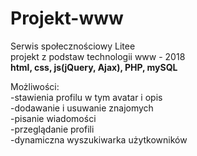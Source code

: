 # Projekt-www
Serwis społecznościowy Litee  
projekt z podstaw technologii www - 2018  
**html, css, js(jQuery, Ajax), PHP, mySQL**

Możliwości:  
-stawienia profilu w tym avatar i opis  
-dodawanie i usuwanie znajomych  
-pisanie wiadomości  
-przeglądanie profili  
-dynamiczna wyszukiwarka użytkowników
